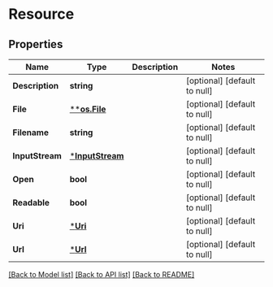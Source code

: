 # Resource

## Properties
Name | Type | Description | Notes
------------ | ------------- | ------------- | -------------
**Description** | **string** |  | [optional] [default to null]
**File** | [****os.File**](*os.File.md) |  | [optional] [default to null]
**Filename** | **string** |  | [optional] [default to null]
**InputStream** | [***InputStream**](InputStream.md) |  | [optional] [default to null]
**Open** | **bool** |  | [optional] [default to null]
**Readable** | **bool** |  | [optional] [default to null]
**Uri** | [***Uri**](URI.md) |  | [optional] [default to null]
**Url** | [***Url**](URL.md) |  | [optional] [default to null]

[[Back to Model list]](../README.md#documentation-for-models) [[Back to API list]](../README.md#documentation-for-api-endpoints) [[Back to README]](../README.md)


